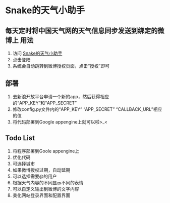 Snake的天气小助手
============

每天定时将中国天气网的天气信息同步发送到绑定的微博上
用法
-----------
1.  访问 [Snake的天气小助手](http://weather.wellsnake.com)
2.  点击登陆
3.  系统会自动跳转到微博授权页面，点击“授权”即可

部署
-----------
1. 去新浪开放平台申请一个新的app，然后获得相应的“APP_KEY”和“APP_SECRET”
2. 修改config.py文件内的“APP_KEY” “APP_SECRET” “CALLBACK_URL”相应的值
3. 将代码部署到Google appengine上就可以啦>_<

Todo List
-----------
1. 将程序部署到Goole appengine上
2. 优化代码
3. 可选择城市
4. 如果微博授权过期，自动延期
5. 可以选择需要@的用户
6. 根据天气内容的不同显示不同的表情
7. 可以自定义输出到微博的文字内容
8. 美化网站登录界面和配置界面


